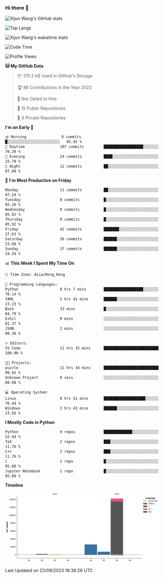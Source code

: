 ### Hi there 👋

![Xijun Wang's GitHub stats](https://github-readme-stats.vercel.app/api?username=kopper-xdu&show_icons=true&bg_color=00000000)

![Top Langs](https://github-readme-stats.vercel.app/api/top-langs/?username=kopper-xdu&size_weight=0.5&count_weight=0.5&exclude_repo=homepage,kopper-xdu.github.io&layout=compact)


![Xijun Wang's wakatime stats](https://github-readme-stats.vercel.app/api/wakatime?username=kopper)

<!--START_SECTION:waka-->
![Code Time](http://img.shields.io/badge/Code%20Time-107%20hrs%2035%20mins-blue)

![Profile Views](http://img.shields.io/badge/Profile%20Views-1-blue)

**🐱 My GitHub Data** 

> 📦 170.2 kB Used in GitHub's Storage 
 > 
> 🏆 86 Contributions in the Year 2023
 > 
> 🚫 Not Opted to Hire
 > 
> 📜 15 Public Repositories 
 > 
> 🔑 4 Private Repositories 
 > 
**I'm an Early 🐤** 

```text
🌞 Morning                9 commits           █░░░░░░░░░░░░░░░░░░░░░░░░   05.92 % 
🌆 Daytime                107 commits         ██████████████████░░░░░░░   70.39 % 
🌃 Evening                24 commits          ████░░░░░░░░░░░░░░░░░░░░░   15.79 % 
🌙 Night                  12 commits          ██░░░░░░░░░░░░░░░░░░░░░░░   07.89 % 
```
📅 **I'm Most Productive on Friday** 

```text
Monday                   11 commits          ██░░░░░░░░░░░░░░░░░░░░░░░   07.24 % 
Tuesday                  8 commits           █░░░░░░░░░░░░░░░░░░░░░░░░   05.26 % 
Wednesday                9 commits           █░░░░░░░░░░░░░░░░░░░░░░░░   05.92 % 
Thursday                 9 commits           █░░░░░░░░░░░░░░░░░░░░░░░░   05.92 % 
Friday                   42 commits          ███████░░░░░░░░░░░░░░░░░░   27.63 % 
Saturday                 36 commits          ██████░░░░░░░░░░░░░░░░░░░   23.68 % 
Sunday                   37 commits          ██████░░░░░░░░░░░░░░░░░░░   24.34 % 
```


📊 **This Week I Spent My Time On** 

```text
🕑︎ Time Zone: Asia/Hong_Kong

💬 Programming Languages: 
Python                   8 hrs 7 mins        ██████████████████░░░░░░░   70.14 % 
YAML                     2 hrs 41 mins       ██████░░░░░░░░░░░░░░░░░░░   23.23 % 
Bash                     33 mins             █░░░░░░░░░░░░░░░░░░░░░░░░   04.79 % 
Ezhil                    9 mins              ░░░░░░░░░░░░░░░░░░░░░░░░░   01.37 % 
JSON                     2 mins              ░░░░░░░░░░░░░░░░░░░░░░░░░   00.36 % 

🔥 Editors: 
VS Code                  11 hrs 35 mins      █████████████████████████   100.00 % 

🐱‍💻 Projects: 
puzzle                   11 hrs 34 mins      █████████████████████████   99.92 % 
Unknown Project          0 secs              ░░░░░░░░░░░░░░░░░░░░░░░░░   00.08 % 

💻 Operating System: 
Linux                    8 hrs 51 mins       ███████████████████░░░░░░   76.44 % 
Windows                  2 hrs 43 mins       ██████░░░░░░░░░░░░░░░░░░░   23.56 % 
```

**I Mostly Code in Python** 

```text
Python                   9 repos             █████████████░░░░░░░░░░░░   52.94 % 
TeX                      2 repos             ███░░░░░░░░░░░░░░░░░░░░░░   11.76 % 
C++                      2 repos             ███░░░░░░░░░░░░░░░░░░░░░░   11.76 % 
C                        1 repo              █░░░░░░░░░░░░░░░░░░░░░░░░   05.88 % 
Jupyter Notebook         1 repo              █░░░░░░░░░░░░░░░░░░░░░░░░   05.88 % 
```



**Timeline**

![Lines of Code chart](https://raw.githubusercontent.com/kopper-xdu/kopper-xdu/main/assets/bar_graph.png)


 Last Updated on 23/09/2023 18:36:26 UTC
<!--END_SECTION:waka-->

<!--
**kopper-xdu/kopper-xdu** is a ✨ _special_ ✨ repository because its `README.md` (this file) appears on your GitHub profile.

Here are some ideas to get you started:

- 🔭 I’m currently working on ...
- 🌱 I’m currently learning ...
- 👯 I’m looking to collaborate on ...
- 🤔 I’m looking for help with ...
- 💬 Ask me about ...
- 📫 How to reach me: ...
- 😄 Pronouns: ...
- ⚡ Fun fact: ...
-->
